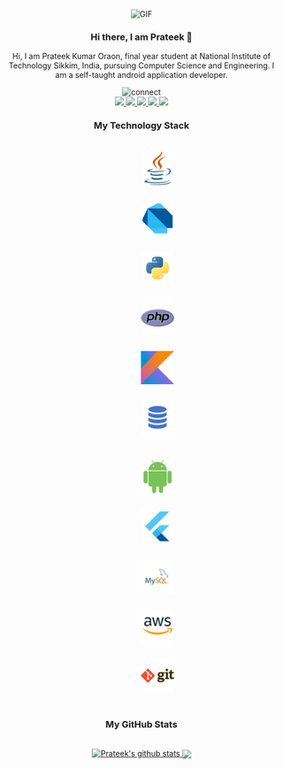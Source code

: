 <div align="center">
    <img align="center" alt="GIF" src="https://camo.githubusercontent.com/992babdffd8c74a1502de375fbdf7e4d54773242/68747470733a2f2f6d656469612e67697068792e636f6d2f6d656469612f53576f536b4e36447854737a71494b4571762f67697068792e676966" />
    <h3>Hi there, I am Prateek 👋</h3>
    <p>Hi, I am Prateek Kumar Oraon, final year student at National Institute of Technology Sikkim, India, pursuing Computer Science and Engineering. I am a self-taught android application developer.</p>
    <img src="https://i1.wp.com/slfgchurch.com/wp-content/uploads/2019/08/lets-connect-1.png?ssl=1" alt="connect" width="150" height="60">
    <br>
    <a href="https://linkedin.com/in/prateekkroraon">
        <img src="https://img.shields.io/badge/-LinkedIn-0e76a8?style=flat-square&logo=Linkedin&logoColor=white">
    </a>
    <a href="https://twitter.com/oraon_sahab">
        <img src="https://img.shields.io/badge/-Twitter-00acee?style=flat-square&logo=Twitter&logoColor=white">
    </a>
    <a href="https://instagram.com/prateekkr_o">
        <img src="https://img.shields.io/badge/-Instagram-e4405f?style=flat-square&logo=Instagram&logoColor=white">
    </a>
    <a href="https://t.me/oraonPK">
        <img src="https://img.shields.io/badge/-Telegram-0088cc?style=flat-square&logo=Telegram&logoColor=white">
    </a>
    <a href="mailto:b170078@nitsikkim.ac.in">
        <img src="https://img.shields.io/badge/-b170078@nitsikkim.ac.in-c14438?style=flat-square&logo=Gmail&logoColor=white&link=mailto:b170078@nitsikkim.ac.in">
    </a>
    <br>
    <h3>My Technology Stack</h3> 
    <code>
        <img height="60" style="margin:5px" src="https://raw.githubusercontent.com/github/explore/80688e429a7d4ef2fca1e82350fe8e3517d3494d/topics/java/java.png" alt="java">
    </code>
    <code>
        <img height="60" style="margin:5px" src="https://raw.githubusercontent.com/github/explore/80688e429a7d4ef2fca1e82350fe8e3517d3494d/topics/dart/dart.png" alt="python">
    </code>
    <code>
        <img height="60" style="margin:5px" src="https://raw.githubusercontent.com/github/explore/80688e429a7d4ef2fca1e82350fe8e3517d3494d/topics/python/python.png" alt="python">
    </code>
    <code>
        <img height="60" style="margin:5px" src="https://raw.githubusercontent.com/github/explore/80688e429a7d4ef2fca1e82350fe8e3517d3494d/topics/php/php.png" alt="python">
    </code>
    <code>
        <img height="60" style="margin:5px" src="https://raw.githubusercontent.com/github/explore/80688e429a7d4ef2fca1e82350fe8e3517d3494d/topics/kotlin/kotlin.png" alt="kotlin">
    </code>
    <code>
        <img height="60" style="margin:5px" src="https://raw.githubusercontent.com/github/explore/80688e429a7d4ef2fca1e82350fe8e3517d3494d/topics/sql/sql.png" alt="sql">
    </code>
    <br>
    <code>
        <img height="60" style="margin:5px" src="https://raw.githubusercontent.com/github/explore/80688e429a7d4ef2fca1e82350fe8e3517d3494d/topics/android/android.png" alt="android">
    </code>
    <code>
        <img height="60" style="margin:5px" src="https://raw.githubusercontent.com/github/explore/80688e429a7d4ef2fca1e82350fe8e3517d3494d/topics/flutter/flutter.png" alt="flutter">
    </code>
    <code>
        <img height="60" style="margin:5px" src="https://raw.githubusercontent.com/github/explore/80688e429a7d4ef2fca1e82350fe8e3517d3494d/topics/mysql/mysql.png" alt="mysql">
    </code>
    <code>
        <img height="60" style="margin:5px" src="https://raw.githubusercontent.com/github/explore/80688e429a7d4ef2fca1e82350fe8e3517d3494d/topics/aws/aws.png" alt="aws">
    </code>
    <code>
        <img height="60" style="margin:5px" src="https://raw.githubusercontent.com/github/explore/80688e429a7d4ef2fca1e82350fe8e3517d3494d/topics/git/git.png" alt="git">
    </code>
    <br>
    <h3>My GitHub Stats</h3>
    <br>
    <a href="https://github.com/PrateekKrOraon">
    <img align="top" height=180 src="https://github-readme-stats.vercel.app/api?username=prateekKrOraon&show_icons=true&include_all_commits=truetitle_color=1565c0&icon_color=1976d2&text_color=424242&bg_color=fafafa" alt="Prateek's github stats" />
    </a>
    <a href="https://github.com/PrateekKrOraon">
    <img align="center" height=180 src="https://github-readme-stats.vercel.app/api/top-langs/?username=prateekKrOraon&layout=compact&title_color=1565c0&bg_color=fafafa" />
    </a>
</div>
